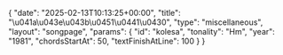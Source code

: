{
    "date": "2025-02-13T10:13:25+00:00",
    "title": "\u041a\u043e\u043b\u0451\u0441\u0430",
    "type": "miscellaneous",
    "layout": "songpage",
    "params": {
        "id": "kolesa",
        "tonality": "Hm",
        "year": "1981",
        "chordsStartAt": 50,
        "textFinishAtLine": 100
    }
}